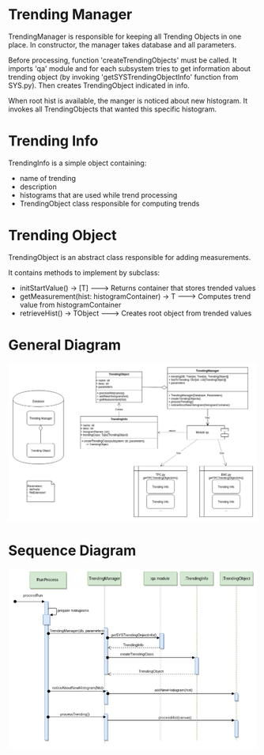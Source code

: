 
# Trending Manager

TrendingManager is responsible for keeping all Trending Objects in one place.
In constructor, the manager takes database and all parameters.

Before processing, function 'createTrendingObjects' must be called.
It imports 'qa' module and for each subsystem tries to get information
about trending object (by invoking 'getSYSTrendingObjectInfo' function from SYS.py).
Then creates TrendingObject indicated in info.

When root hist is available, the manger is noticed about new histogram.
It invokes all TrendingObjects that wanted this specific histogram.

# Trending Info
TrendingInfo is a simple object containing:
- name of trending
- description
- histograms that are used while trend processing
- TrendingObject class responsible for computing trends

# Trending Object
TrendingObject is an abstract class responsible for adding measurements.

It contains methods to implement by subclass:
- initStartValue() -> \[T] ---> Returns container that stores trended values
- getMeasurement(hist: histogramContainer) -> T ---> Computes trend value from histogramContainer
- retrieveHist() -> TObject ---> Creates root object from trended values

# General Diagram
![Diagram](./doc/Trending.png)

# Sequence Diagram
![Sequence](./doc/Seq.png)
